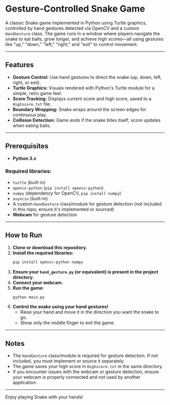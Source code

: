 # Gesture-Controlled Snake Game

A classic Snake game implemented in Python using Turtle graphics, controlled by hand gestures detected via OpenCV and a custom `HandGesture` class. The game runs in a window where players navigate the snake to eat balls, grow longer, and achieve high scores—all using gestures like "up," "down," "left," "right," and "exit" to control movement.

---

## Features

- **Gesture Control:** Use hand gestures to direct the snake (up, down, left, right, or exit).
- **Turtle Graphics:** Visuals rendered with Python's Turtle module for a simple, retro game feel.
- **Score Tracking:** Displays current score and high score, saved to a `Highscore.txt` file.
- **Boundary Wrapping:** Snake wraps around the screen edges for continuous play.
- **Collision Detection:** Game ends if the snake bites itself; score updates when eating balls.

---

## Prerequisites

- **Python 3.x**

### Required libraries:

- `turtle` (built-in)
- `opencv-python` (`pip install opencv-python`)
- `numpy` (dependency for OpenCV, `pip install numpy`)
- `asyncio` (built-in)
- A custom `HandGesture` class/module for gesture detection (not included in this repo; ensure it's implemented or sourced)
- **Webcam** for gesture detection

---

## How to Run

1. **Clone or download this repository.**
2. **Install the required libraries:**
    ```bash
    pip install opencv-python numpy
    ```
3. **Ensure your `hand_gesture.py` (or equivalent) is present in the project directory.**
4. **Connect your webcam.**
5. **Run the game:**
    ```bash
    python main.py
    ```
6. **Control the snake using your hand gestures!**
    - Raise your hand and move it in the direction you want the snake to go.
    - Show only the middle finger to exit the game.

---

## Notes

- The `HandGesture` class/module is required for gesture detection. If not included, you must implement or source it separately.
- The game saves your high score in `Highscore.txt` in the same directory.
- If you encounter issues with the webcam or gesture detection, ensure your webcam is properly connected and not used by another application.

---

Enjoy playing Snake with your hands!
